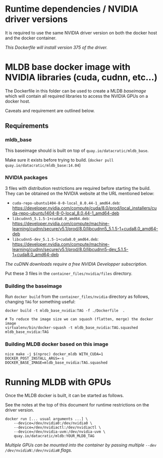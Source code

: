 Runtime dependencies / NVIDIA driver versions
=============================================

It is required to use the same NVIDIA driver version on both the docker host and the docker container.

*This Dockerfile will install version 375 of the driver.*


MLDB base docker image with NVIDIA libraries (cuda, cudnn, etc...)
==================================================================

The Dockerfile in this folder can be used to create a MLDB *baseimage* which will contain all required libraries to access the NVIDIA GPUs on a docker host.

Caveats and requirement are outlined below.

Requirements
------------

### mldb_base

This baseimage should is built on top of `quay.io/datacratic/mldb_base`.

Make sure it exists before trying to build. (`docker pull quay.io/datacratic/mldb_base:14.04`)

### NVIDIA packages

3 files with distribution restrictions are required before starting the build.
They can be obtained on the NVIDIA website at the URL mentioned below:

  - `cuda-repo-ubuntu1404-8-0-local_8.0.44-1_amd64.deb`: https://developer.nvidia.com/compute/cuda/8.0/prod/local_installers/cuda-repo-ubuntu1404-8-0-local_8.0.44-1_amd64-deb
  - `libcudnn5_5.1.5-1+cuda8.0_amd64.deb`: https://developer.nvidia.com/compute/machine-learning/cudnn/secure/v5.1/prod/8.0/libcudnn5_5.1.5-1+cuda8.0_amd64-deb
  - `libcudnn5-dev_5.1.5-1+cuda8.0_amd64.deb`: https://developer.nvidia.com/compute/machine-learning/cudnn/secure/v5.1/prod/8.0/libcudnn5-dev_5.1.5-1+cuda8.0_amd64-deb 

*The cuDNN downloads require a free NVIDIA Developper subscription.*

Put these 3 files in the `container_files/nvidia/files` directory.

### Building the baseimage

Run `docker build` from the `container_files/nvidia` directory as follows,  changing `TAG` for something useful:

```
docker build -t mldb_base_nvidia:TAG -f ./Dockerfile  .

# To reduce the image size we can squash (flatten, merge) the docker image
virtualenv/bin/docker-squash -t mldb_base_nvidia:TAG.squashed mldb_base_nvidia:TAG
```


### Building MLDB docker based on this image

```
nice make -j $(nproc) docker_mldb WITH_CUDA=1 DOCKER_POST_INSTALL_ARGS=-s DOCKER_BASE_IMAGE=mldb_base_nvidia:TAG.squashed
```

Running MLDB with GPUs
======================

Once the MLDB docker is built, it can be started as follows.

See the notes at the top of this document for runtime restrictions on the driver version.


```
docker run [... usual arguments ...] \
    --device=/dev/nvidia0:/dev/nvidia0 \
    --device=/dev/nvidiactl:/dev/nvidiactl \
    --device=/dev/nvidia-uvm:/dev/nvidia-uvm \
    quay.io/datacratic/mldb:YOUR_MLDB_TAG
```

*Multiple GPUs can be mounted into the container by passing multiple `--dev /dev/nvidiaN:/dev/nvidiaN` flags.*

